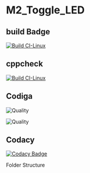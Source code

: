 # M2_Toggle_LED
## build Badge 
[![Build CI-Linux](https://github.com/Mshadab123/M2_Toggle_LED/actions/workflows/build.yml/badge.svg)](https://github.com/Mshadab123/M2_Toggle_LED/actions/workflows/build.yml)
## cppcheck
[![Build CI-Linux](https://github.com/Mshadab123/M2_Toggle_LED/actions/workflows/build.yml/badge.svg)](https://github.com/Mshadab123/M2_Toggle_LED/actions/workflows/build.yml)
## Codiga
![Quality](https://api.codiga.io/project/33009/score/svg)

![Quality](https://api.codiga.io/project/33009/status/svg)
## Codacy
[![Codacy Badge](https://app.codacy.com/project/badge/Grade/e6cbe806f71e4bec9bbad20f66965865)](https://www.codacy.com/gh/Mshadab123/M2_Toggle_LED/dashboard?utm_source=github.com&amp;utm_medium=referral&amp;utm_content=Mshadab123/M2_Toggle_LED&amp;utm_campaign=Badge_Grade)

Folder Structure
